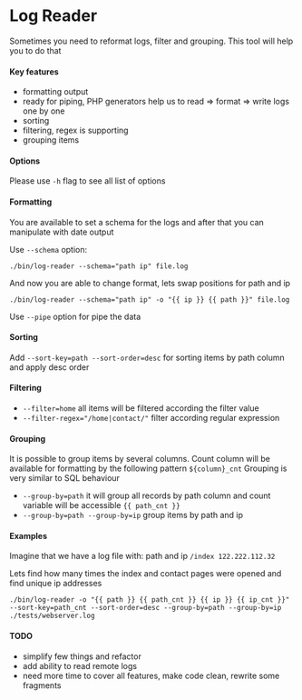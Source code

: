 Log Reader
=================

Sometimes you need to reformat logs, filter and grouping. This tool will help you to do that

#### Key features

 * formatting output
 * ready for piping, PHP generators help us to read => format => write logs one by one
 * sorting
 * filtering, regex is supporting
 * grouping items
 
#### Options

Please use ``-h`` flag to see all list of options
 
#### Formatting

You are available to set a schema for the logs and after that you can manipulate with date output

Use ``--schema`` option:

``./bin/log-reader --schema="path ip" file.log``

And now you are able to change format, lets swap positions for path and ip

``./bin/log-reader --schema="path ip" -o "{{ ip }} {{ path }}" file.log``

Use ``--pipe`` option for pipe the data

#### Sorting

Add ``--sort-key=path --sort-order=desc`` for sorting items by path column and apply desc order

#### Filtering

 * ``--filter=home`` all items will be filtered according the filter value
 * ``--filter-regex="/home|contact/"`` filter according regular expression
 
#### Grouping

It is possible to group items by several columns. Count column will be available for formatting by the following pattern ``${column}_cnt``
Grouping is very similar to SQL behaviour
 
 * ``--group-by=path`` it will group all records by path column and count variable will be accessible ``{{ path_cnt }}``
 * ``--group-by=path --group-by=ip`` group items by path and ip

#### Examples

Imagine that we have a log file with: path and ip ``/index 122.222.112.32``

Lets find how many times the index and contact pages were opened and find unique ip addresses

``./bin/log-reader -o "{{ path }} {{ path_cnt }} {{ ip }} {{ ip_cnt }}" --sort-key=path_cnt --sort-order=desc --group-by=path --group-by=ip ./tests/webserver.log``

#### TODO

 * simplify few things and refactor
 * add ability to read remote logs
 * need more time to cover all features, make code clean, rewrite some fragments 
